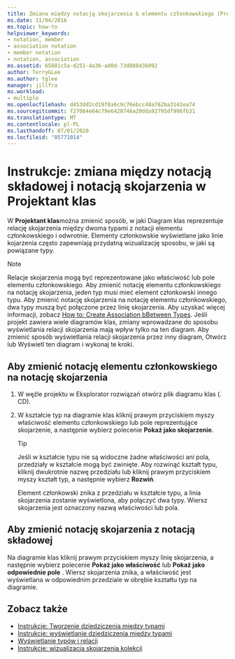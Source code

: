 ```yaml
---
title: Zmiana między notacją skojarzenia & elementu członkowskiego (Projektant klas)
ms.date: 11/04/2016
ms.topic: how-to
helpviewer_keywords:
- notation, member
- association notation
- member notation
- notation, association
ms.assetid: 65881c5a-d251-4a36-ad0d-73d088436092
author: TerryGLee
ms.author: tglee
manager: jillfra
ms.workload:
- multiple
ms.openlocfilehash: d453dd2cd19f8a6c9c76ebcc48a762ba3142ea74
ms.sourcegitcommit: f27084e64c79e6428746a20dda92795df996fb31
ms.translationtype: MT
ms.contentlocale: pl-PL
ms.lasthandoff: 07/01/2020
ms.locfileid: "85771014"
---
```

# <a name="how-to-change-between-member-notation-and-association-notation-in-class-designer"></a>Instrukcje: zmiana między notacją składowej i notacją skojarzenia w Projektant klas

W **Projektant klas**można zmienić sposób, w jaki Diagram klas reprezentuje relację skojarzenia między dwoma typami z notacji elementu członkowskiego i odwrotnie. Elementy członkowskie wyświetlane jako linie kojarzenia często zapewniają przydatną wizualizację sposobu, w jaki są powiązane typy.

> [!NOTE]
> Relacje skojarzenia mogą być reprezentowane jako właściwość lub pole elementu członkowskiego. Aby zmienić notację elementu członkowskiego na notację skojarzenia, jeden typ musi mieć element członkowski innego typu. Aby zmienić notację skojarzenia na notację elementu członkowskiego, dwa typy muszą być połączone przez linię skojarzenia. Aby uzyskać więcej informacji, zobacz [How to: Create Association bBetween Types](how-to-create-associations-between-types.md). Jeśli projekt zawiera wiele diagramów klas, zmiany wprowadzane do sposobu wyświetlania relacji skojarzenia mają wpływ tylko na ten diagram. Aby zmienić sposób wyświetlania relacji skojarzenia przez inny diagram, Otwórz lub Wyświetl ten diagram i wykonaj te kroki.

## <a name="to-change-member-notation-to-association-notation"></a>Aby zmienić notację elementu członkowskiego na notację skojarzenia

1. W węźle projektu w Eksplorator rozwiązań otwórz plik diagramu klas (. CD).

2. W kształcie typ na diagramie klas kliknij prawym przyciskiem myszy właściwość elementu członkowskiego lub pole reprezentujące skojarzenie, a następnie wybierz polecenie **Pokaż jako skojarzenie**.

    > [!TIP]
    > Jeśli w kształcie typu nie są widoczne żadne właściwości ani pola, przedziały w kształcie mogą być zwinięte. Aby rozwinąć kształt typu, kliknij dwukrotnie nazwę przedziału lub kliknij prawym przyciskiem myszy kształt typ, a następnie wybierz **Rozwiń**.

    Element członkowski znika z przedziału w kształcie typu, a linia skojarzenia zostanie wyświetlona, aby połączyć dwa typy. Wiersz skojarzenia jest oznaczony nazwą właściwości lub pola.

## <a name="to-change-association-notation-to-member-notation"></a>Aby zmienić notację skojarzenia z notacją składowej

Na diagramie klas kliknij prawym przyciskiem myszy linię skojarzenia, a następnie wybierz polecenie **Pokaż jako właściwość** lub **Pokaż jako odpowiednie pole** . Wiersz skojarzenia znika, a właściwość jest wyświetlana w odpowiednim przedziale w obrębie kształtu typ na diagramie.

## <a name="see-also"></a>Zobacz także

- [Instrukcje: Tworzenie dziedziczenia między typami](how-to-create-inheritance-between-types.md)
- [Instrukcje: wyświetlanie dziedziczenia między typami](how-to-view-inheritance-between-types.md)
- [Wyświetlanie typów i relacji](designing-and-viewing-classes-and-types.md)
- [Instrukcje: wizualizacja skojarzenia kolekcji](how-to-visualize-a-collection-association.md)
